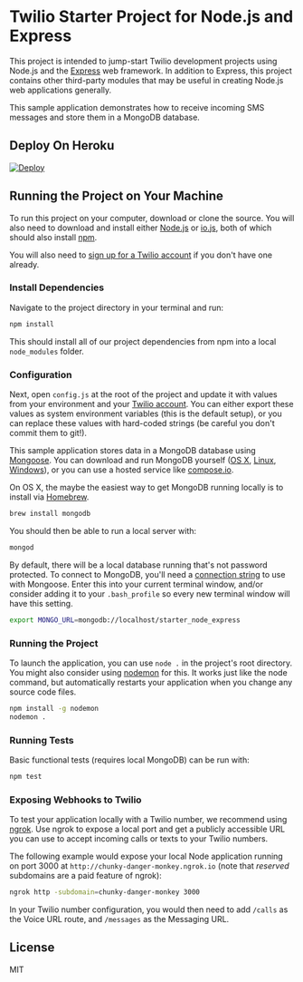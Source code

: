 # Twilio Starter Project for Node.js and Express

This project is intended to jump-start Twilio development projects using Node.js 
and the [Express](http://www.expressjs.com) web framework.  In addition to 
Express, this project contains other third-party modules that may be useful in 
creating Node.js web applications generally.

This sample application demonstrates how to receive incoming SMS messages and
store them in a MongoDB database.

## Deploy On Heroku

[![Deploy](https://www.herokucdn.com/deploy/button.png)](https://heroku.com/deploy?template=https://github.com/TwilioDevEd/starter-node-express)

## Running the Project on Your Machine

To run this project on your computer, download or clone the source. You will 
also need to download and install either [Node.js](http://nodejs.org/) 
or [io.js](https://iojs.org/en/index.html), both of which should also install 
[npm](https://www.npmjs.com/). 

You will also need to [sign up for a Twilio account](https://www.twilio.com/try-twilio) 
if you don't have one already.

### Install Dependencies

Navigate to the project directory in your terminal and run:

```bash
npm install
```

This should install all of our project dependencies from npm into a local 
`node_modules` folder.

### Configuration

Next, open `config.js` at the root of the project and update it with values 
from your environment and your [Twilio account](https://www.twilio.com/user/account/voice-messaging). 
You can either export these values as system environment variables (this is the 
default setup), or you can replace these values with hard-coded strings 
(be careful you don't commit them to git!).

This sample application stores data in a MongoDB database using 
[Mongoose](http://mongoosejs.com/). You can download and run MongoDB 
yourself ([OS X](http://docs.mongodb.org/manual/tutorial/install-mongodb-on-os-x/), 
[Linux](http://docs.mongodb.org/manual/tutorial/install-mongodb-on-ubuntu/), 
[Windows](http://docs.mongodb.org/manual/tutorial/install-mongodb-on-windows/)), 
or you can use a hosted service like [compose.io](https://www.compose.io/).

On OS X, the maybe the easiest way to get MongoDB running locally is to install
via [Homebrew](http://brew.sh/).

```bash
brew install mongodb
```

You should then be able to run a local server with:

```bash
mongod
```

By default, there will be a local database running that's not password protected.
To connect to MongoDB, you'll need a [connection string](http://mongoosejs.com/docs/connections.html) 
to use with Mongoose. Enter this into your current terminal window, and/or consider
adding it to your `.bash_profile` so every new terminal window will have this
setting.

```bash
export MONGO_URL=mongodb://localhost/starter_node_express
```

### Running the Project

To launch the application, you can use `node .` in the project's root directory. 
You might also consider using [nodemon](https://github.com/remy/nodemon) for 
this. It works just like the node command, but automatically restarts your 
application when you change any source code files.

```bash
npm install -g nodemon
nodemon .
```

### Running Tests

Basic functional tests (requires local MongoDB) can be run with:

```bash
npm test
```

### Exposing Webhooks to Twilio

To test your application locally with a Twilio number, we recommend using 
[ngrok](https://ngrok.com/docs). Use ngrok to expose a local port and get a 
publicly accessible URL you can use to accept incoming calls or texts to your 
Twilio numbers.

The following example would expose your local Node application running on port 
3000 at `http://chunky-danger-monkey.ngrok.io` (note that *reserved* subdomains 
are a paid feature of ngrok):

```bash
ngrok http -subdomain=chunky-danger-monkey 3000
```

In your Twilio number configuration, you would then need to add `/calls` as the
Voice URL route, and `/messages` as the Messaging URL.

## License

MIT